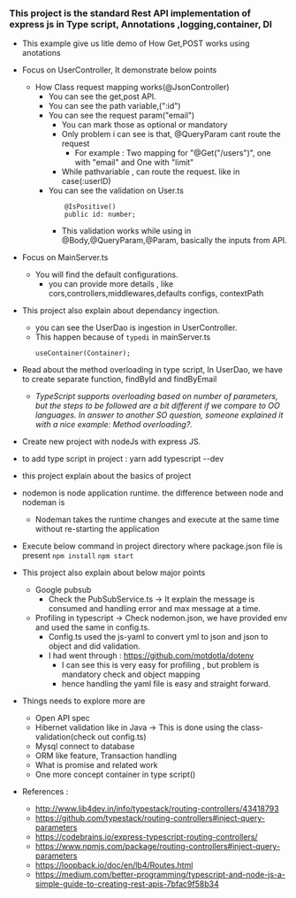 ### This project is the standard Rest API implementation of express js in Type script, Annotations ,logging,container, DI
* This example give us litle demo of How Get,POST works using anotations
* Focus on UserController, It demonstrate below points
    * How Class request mapping  works(@JsonController)
        * You can see the get,post API.
        * You can see the path variable,(":id")
        * You can see the request param("email")
            * You can mark those as optional or mandatory
            * Only problem i can see is that, @QueryParam cant route the request
                * For example : Two mapping for "@Get("/users")", one with "email" and One with "limit"
            * While pathvariable , can route the request. like in case(:userID)
        * You can see the validation on User.ts
            ```
                @IsPositive()
                public id: number;
            ``` 
            * This validation works while using in @Body,@QueryParam,@Param, basically the inputs from API.
                             
* Focus on MainServer.ts
    * You will find the default configurations.
        * you can provide more details , like cors,controllers,middlewares,defaults configs, contextPath
        
* This project also explain about dependancy ingection. 
    * you can see the UserDao is ingestion in UserController.
    * This happen because of  `typedi` in mainServer.ts
        ```        
      useContainer(Container);
        ```                     
* Read about the method overloading in type script, In UserDao, we have to create separate function, findById and findByEmail
   * _TypeScript supports overloading based on number of parameters, but the steps to be followed are a bit different if we compare to OO languages. In answer to another SO question, someone explained it with a nice example: Method overloading?._
* Create new project with nodeJs with express JS.
* to add type script in project :  yarn add typescript --dev
* this project explain about the basics of project 
* nodemon is node application runtime. the difference between node and nodeman is
   * Nodeman takes the runtime changes and execute at the same time without re-starting the application
* Execute below command in project directory where package.json file is present
       ``` npm install
       ```
          ```npm start```
* This project also explain about below major points
    * Google pubsub
        * Check the PubSubService.ts -> It explain the message is consumed and handling error and max message at a time.
    * Profiling in typescript -> Check nodemon.json, we have provided env and used the same in config.ts.
        * Config.ts used the js-yaml to convert yml to json and json to object and did validation.
        * I had went through : https://github.com/motdotla/dotenv 
            * I can see this is very easy for profiling , but problem is mandatory check and object mapping 
            * hence handling the yaml file is easy and straight forward.

* Things needs to explore more are 
    * Open API spec
    * Hibernet validation like in Java -> This is done using the class-validation(check out config.ts)
    * Mysql connect to database
    * ORM like feature, Transaction handling
    * What is promise and related work
    * One more concept container in type script()
    
* References : 
    * http://www.lib4dev.in/info/typestack/routing-controllers/43418793
    * https://github.com/typestack/routing-controllers#inject-query-parameters
    * https://codebrains.io/express-typescript-routing-controllers/
    * https://www.npmjs.com/package/routing-controllers#inject-query-parameters
    * https://loopback.io/doc/en/lb4/Routes.html
    * https://medium.com/better-programming/typescript-and-node-js-a-simple-guide-to-creating-rest-apis-7bfac9f58b34    

